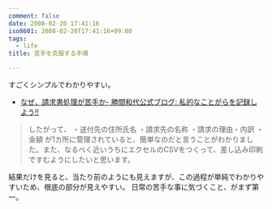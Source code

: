 ```yaml
---
comment: false
date: 2008-02-20 17:41:16
iso8601: 2008-02-20T17:41:16+09:00
tags:
  - life
title: 苦手を克服する手順

---
```


すごくシンプルでわかりやすい。

- [なぜ、請求書処理が苦手か- 勝間和代公式ブログ: 私的なことがらを記録しよう!!](http://kazuyomugi.cocolog-nifty.com/private/2008/02/post_d721.html)

<blockquote>したがって、
・送付先の住所氏名
・請求先の名称
・請求の理由・内訳
・金額
が1カ所に管理されていると、簡単なのだと言うことがわかりました。また、なるべく近いうちにエクセルのCSVをつくって、差し込み印刷ですむようにしたいと思います。</blockquote>

結果だけを見ると、当たり前のようにも見えますが、この過程が単純でわかりやすいため、根底の部分が見えやすい。
日常の苦手な事に気づくこと、がまず第一。
